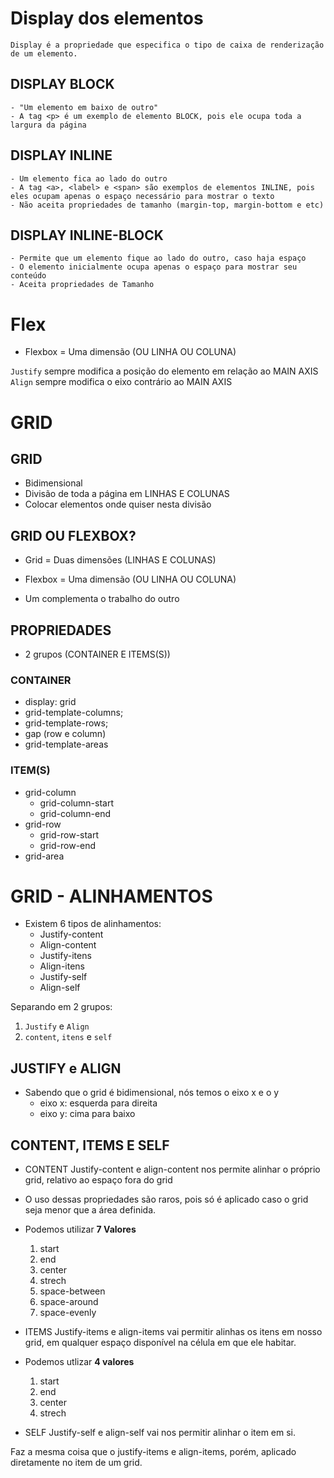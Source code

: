 # Display dos elementos
    Display é a propriedade que especifica o tipo de caixa de renderização de um elemento.

## DISPLAY BLOCK
    
    - "Um elemento em baixo de outro"
    - A tag <p> é um exemplo de elemento BLOCK, pois ele ocupa toda a largura da página

## DISPLAY INLINE
    - Um elemento fica ao lado do outro
    - A tag <a>, <label> e <span> são exemplos de elementos INLINE, pois eles ocupam apenas o espaço necessário para mostrar o texto
    - Não aceita propriedades de tamanho (margin-top, margin-bottom e etc)

## DISPLAY INLINE-BLOCK
    - Permite que um elemento fique ao lado do outro, caso haja espaço
    - O elemento inicialmente ocupa apenas o espaço para mostrar seu conteúdo
    - Aceita propriedades de Tamanho


# Flex

- Flexbox = Uma dimensão (OU LINHA OU COLUNA)

`Justify` sempre modifica a posição do elemento em relação ao MAIN AXIS
`Align` sempre modifica o eixo contrário ao MAIN AXIS


# GRID

## GRID

- Bidimensional
- Divisão de toda a página em LINHAS E COLUNAS
- Colocar elementos onde quiser nesta divisão

## GRID OU FLEXBOX?

- Grid = Duas dimensões (LINHAS E COLUNAS)
- Flexbox = Uma dimensão (OU LINHA OU COLUNA)

- Um complementa o trabalho do outro

## PROPRIEDADES

- 2 grupos (CONTAINER E ITEMS(S))

### CONTAINER

- display: grid
- grid-template-columns;
- grid-template-rows;
- gap (row e column)
- grid-template-areas

### ITEM(S)

- grid-column
    - grid-column-start
    - grid-column-end
- grid-row
    - grid-row-start
    - grid-row-end
- grid-area

# GRID - ALINHAMENTOS
- Existem 6 tipos de alinhamentos:
    - Justify-content
    - Align-content
    - Justify-itens
    - Align-itens
    - Justify-self
    - Align-self

Separando em 2 grupos:
1. `Justify` e `Align`
2. `content`, `itens` e `self`

## JUSTIFY e ALIGN

- Sabendo que o grid é bidimensional, nós temos o eixo x e o y
    - eixo x: esquerda para direita
    - eixo y: cima para baixo

## CONTENT, ITEMS E SELF

- CONTENT
    Justify-content e align-content nos permite alinhar o próprio grid, relativo ao espaço fora do grid
- O uso dessas propriedades são raros, pois só é aplicado caso o grid seja menor que a área definida.

- Podemos utilizar **7 Valores**
    1. start
    2. end
    3. center
    4. strech
    5. space-between
    6. space-around
    7. space-evenly
    
- ITEMS
Justify-items e align-items vai permitir alinhas os itens em nosso grid, em qualquer espaço disponível na célula em que ele habitar.

- Podemos utlizar **4 valores**
    1. start
    2. end
    3. center
    4. strech

- SELF
Justify-self e align-self vai nos permitir alinhar o item em si.

Faz a mesma coisa que o justify-items e align-items, porém, aplicado diretamente no item de um grid.